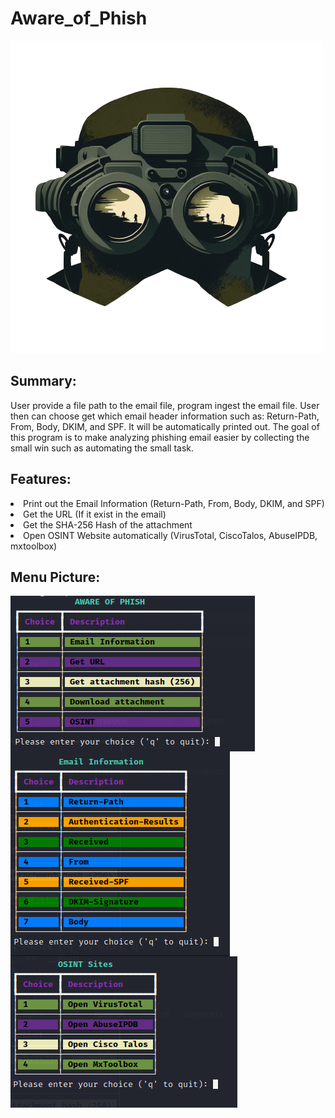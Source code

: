 # Aware_of_Phish
<img src="https://github.com/tryhardnguyen/Aware_of_Phish/blob/main/image/night_vision.png" alt="Aware-of-Phish" width="auto" height="auto">

## Summary:
User provide a file path to the email file, program ingest the email file. User then can choose get which email header information such as: Return-Path, From, Body, DKIM, and SPF. It will be automatically printed out. The goal of this program is to make analyzing phishing email easier by collecting the small win such as automating the small task.

## Features:
<li> Print out the Email Information (Return-Path, From, Body, DKIM, and SPF)
<li> Get the URL (If it exist in the email)
<li> Get the SHA-256 Hash of the attachment
<li> Open OSINT Website automatically (VirusTotal, CiscoTalos, AbuseIPDB, mxtoolbox)

## Menu Picture:
<img src="https://github.com/tryhardnguyen/Aware_of_Phish/blob/main/image/MENU_1.png" alt="Menu_one" width="auto" height="auto" align="left">
<img src="https://github.com/tryhardnguyen/Aware_of_Phish/blob/main/image/MENU_2.png" alt="Menu_two" width="auto" height="auto" align="center">
<img src="https://github.com/tryhardnguyen/Aware_of_Phish/blob/main/image/MENU_3.png" alt="Menu_three" width="auto" height="auto" align="left">
